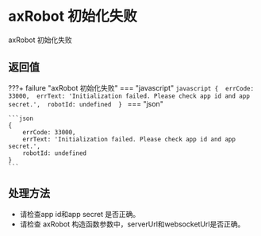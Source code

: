 # axRobot 初始化失败

axRobot 初始化失败


## 返回值
???+ failure "axRobot 初始化失败"
=== "javascript"
    ```javascript
    { 
        errCode: 33000, 
        errText: 'Initialization failed. Please check app id and app secret.', 
        robotId: undefined 
    }
    ```
=== "json"

    ```json
    { 
        errCode: 33000, 
        errText: 'Initialization failed. Please check app id and app secret.', 
        robotId: undefined 
    }
    ```

## 处理方法
- 请检查app id和app secret 是否正确。
- 请检查 axRobot 构造函数参数中，serverUrl和websocketUrl是否正确。